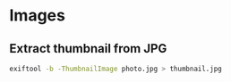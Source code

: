 # Images

## Extract thumbnail from JPG

```bash
exiftool -b -ThumbnailImage photo.jpg > thumbnail.jpg
```

